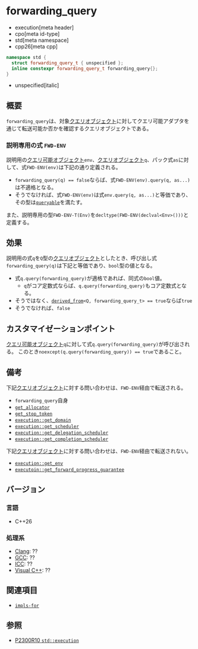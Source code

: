 # forwarding_query
* execution[meta header]
* cpo[meta id-type]
* std[meta namespace]
* cpp26[meta cpp]

```cpp
namespace std {
  struct forwarding_query_t { unspecified };
  inline constexpr forwarding_query_t forwarding_query{};
}
```
* unspecified[italic]

## 概要
`forwarding_query`は、対象[クエリオブジェクト](queryable.md)に対してクエリ可能アダプタを通じて転送可能か否かを確認するクエリオブジェクトである。


### 説明専用の式 `FWD-ENV`
説明用の[クエリ可能オブジェクト](queryable.md)`env`、[クエリオブジェクト](queryable.md)`q`、パック式`as`に対して、式`FWD-ENV(env)`は下記の通り定義される。

- `forwarding_query(q) == false`ならば、式`FWD-ENV(env).query(q, as...)`は不適格となる。
- そうでなければ、式`FWD-ENV(env)`は式`env.query(q, as...)`と等価であり、その型は[`queryable`](queryable.md)を満たす。

また、説明専用の型`FWD-ENV-T(Env)`を`decltype(FWD-ENV(declval<Env>()))`と定義する。


## 効果
説明用の式`q`を`Q`型の[クエリオブジェクト](queryable.md)としたとき、呼び出し式`forwarding_query(q)`は下記と等価であり、`bool`型の値となる。

- 式`q.query(forwarding_query)`が適格であれば、同式の`bool`値。
    - `q`がコア定数式ならば、`q.query(forwarding_query)`もコア定数式となる。
- そうではなく、[`derived_from`](/reference/concepts/derived_from.md)`<Q, forwarding_query_t> == true`ならば`true`
- そうでなければ、`false`


## カスタマイゼーションポイント
[クエリ可能オブジェクト](queryable.md)`q`に対して式`q.query(forwarding_query)`が呼び出される。
このとき`noexcept(q.query(forwarding_query)) == true`であること。


## 備考
下記[クエリオブジェクト](queryable.md)に対する問い合わせは、`FWD-ENV`経由で転送される。

- `forwarding_query`自身
- [`get_allocator`](get_allocator.md)
- [`get_stop_token`](get_stop_token.md)
- [`execution::get_domain`](execution/get_domain.md)
- [`execution::get_scheduler`](execution/get_scheduler.md)
- [`execution::get_delegation_scheduler`](execution/get_delegation_scheduler.md)
- [`execution::get_completion_scheduler`](execution/get_completion_scheduler.md)

下記[クエリオブジェクト](queryable.md)に対する問い合わせは、`FWD-ENV`経由で転送されない。

- [`execution::get_env`](execution/get_env.md)
- [`executoin::get_forward_progress_guarantee`](execution/get_forward_progress_guarantee.md)


## バージョン
### 言語
- C++26

### 処理系
- [Clang](/implementation.md#clang): ??
- [GCC](/implementation.md#gcc): ??
- [ICC](/implementation.md#icc): ??
- [Visual C++](/implementation.md#visual_cpp): ??


## 関連項目
- [`impls-for`](execution/impls-for.md)


## 参照
- [P2300R10 `std::execution`](https://www.open-std.org/jtc1/sc22/wg21/docs/papers/2024/p2300r10.html)
